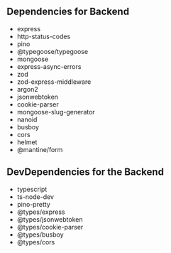 ## Dependencies for Backend

- express
- http-status-codes
- pino
- @typegoose/typegoose
- mongoose
- express-async-errors
- zod
- zod-express-middleware
- argon2
- jsonwebtoken
- cookie-parser
- mongoose-slug-generator
- nanoid
- busboy
- cors
- helmet
- @mantine/form

## DevDependencies for the Backend

- typescript
- ts-node-dev
- pino-pretty
- @types/express
- @types/jsonwebtoken
- @types/cookie-parser
- @types/busboy
- @types/cors
